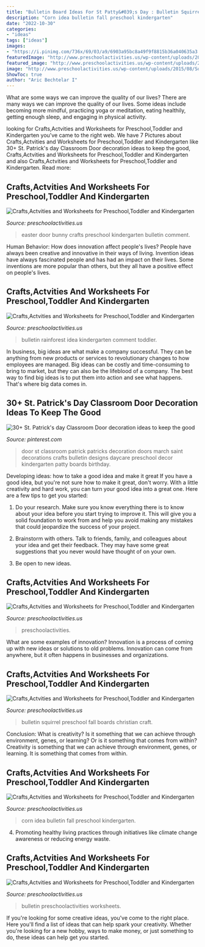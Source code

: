 ```yaml
---
title: "Bulletin Board Ideas For St Patty&#039;s Day : Bulletin Squirrel Preschool Fall Boards Christian Craft"
description: "Corn idea bulletin fall preschool kindergarten"
date: "2022-10-30"
categories:
- "ideas"
tags: ["ideas"]
images:
- "https://i.pinimg.com/736x/69/03/a9/6903a95bc8a49f9f8815b36a040635a3.jpg"
featuredImage: "http://www.preschoolactivities.us/wp-content/uploads/2015/03/rainforest-bulletin-board-idea-for-kids-1-1.jpg"
featured_image: "http://www.preschoolactivities.us/wp-content/uploads/2017/10/corn-bulletin-board-idea.jpg"
image: "http://www.preschoolactivities.us/wp-content/uploads/2015/08/Squirrel-bulletin-board.jpg"
ShowToc: true
author: "Aric Bechtelar I"
---
```



What are some ways we can improve the quality of our lives?
There are many ways we can improve the quality of our lives. Some ideas include becoming more mindful, practicing yoga or meditation, eating healthily, getting enough sleep, and engaging in physical activity.

	

		
looking for Crafts,Actvities and Worksheets for Preschool,Toddler and Kindergarten you've came to the right web. We have 7 Pictures about Crafts,Actvities and Worksheets for Preschool,Toddler and Kindergarten like 30+ St. Patrick&#039;s day Classroom Door decoration ideas to keep the good, Crafts,Actvities and Worksheets for Preschool,Toddler and Kindergarten and also Crafts,Actvities and Worksheets for Preschool,Toddler and Kindergarten. Read more:
		
    
## Crafts,Actvities And Worksheets For Preschool,Toddler And Kindergarten

<img loading=lazy src="https://www.preschoolactivities.us/wp-content/uploads/2015/02/Easter-Bunny-door-1.jpg" onerror="this.onerror=null;this.src='https://tse4.mm.bing.net/th?id=OIP.bNNhXWf_SUPB87PmvNMelwHaJ6&amp;pid=15.1';" alt="Crafts,Actvities and Worksheets for Preschool,Toddler and Kindergarten">

_Source: preschoolactivities.us_

>easter door bunny crafts preschool kindergarten bulletin comment. 

	

Human Behavior: How does innovation affect people's lives?
People have always been creative and innovative in their ways of living. Invention ideas have always fascinated people and has had an impact on their lives. Some inventions are more popular than others, but they all have a positive effect on people's lives.

    
## Crafts,Actvities And Worksheets For Preschool,Toddler And Kindergarten

<img loading=lazy src="http://www.preschoolactivities.us/wp-content/uploads/2015/03/rainforest-bulletin-board-idea-for-kids-1-1.jpg" onerror="this.onerror=null;this.src='https://tse3.mm.bing.net/th?id=OIP.YjSU3OcoHBrkcF7MWWiSmQHaFj&amp;pid=15.1';" alt="Crafts,Actvities and Worksheets for Preschool,Toddler and Kindergarten">

_Source: preschoolactivities.us_

>bulletin rainforest idea kindergarten comment toddler. 

	

In business, big ideas are what make a company successful. They can be anything from new products or services to revolutionary changes to how employees are managed. Big ideas can be costly and time-consuming to bring to market, but they can also be the lifeblood of a company. The best way to find big ideas is to put them into action and see what happens. That's where big data comes in.

    
## 30+ St. Patrick&#039;s Day Classroom Door Decoration Ideas To Keep The Good

<img loading=lazy src="https://i.pinimg.com/736x/69/03/a9/6903a95bc8a49f9f8815b36a040635a3.jpg" onerror="this.onerror=null;this.src='https://tse3.mm.bing.net/th?id=OIP.ttCX9qx3ygxhjqGWDjgdqAHaJ3&amp;pid=15.1';" alt="30+ St. Patrick&#039;s day Classroom Door decoration ideas to keep the good">

_Source: pinterest.com_

>door st classroom patrick patricks decoration doors march saint decorations crafts bulletin designs daycare preschool decor kindergarten patty boards birthday. 

	

Developing ideas: how to take a good idea and make it great
If you have a good idea, but you're not sure how to make it great, don't worry. With a little creativity and hard work, you can turn your good idea into a great one.
Here are a few tips to get you started:

1. Do your research. Make sure you know everything there is to know about your idea before you start trying to improve it. This will give you a solid foundation to work from and help you avoid making any mistakes that could jeopardize the success of your project.

2. Brainstorm with others. Talk to friends, family, and colleagues about your idea and get their feedback. They may have some great suggestions that you never would have thought of on your own.

3. Be open to new ideas.

    
## Crafts,Actvities And Worksheets For Preschool,Toddler And Kindergarten

<img loading=lazy src="https://www.preschoolactivities.us/wp-content/uploads/2015/02/Spring-bulletin-board-idea-for-kid.jpg" onerror="this.onerror=null;this.src='https://tse3.mm.bing.net/th?id=OIP.hu_jooZugFK3gqeDxnxQ5AHaJ3&amp;pid=15.1';" alt="Crafts,Actvities and Worksheets for Preschool,Toddler and Kindergarten">

_Source: preschoolactivities.us_

>preschoolactivities. 

	

What are some examples of innovation?
Innovation is a process of coming up with new ideas or solutions to old problems. Innovation can come from anywhere, but it often happens in businesses and organizations.

    
## Crafts,Actvities And Worksheets For Preschool,Toddler And Kindergarten

<img loading=lazy src="http://www.preschoolactivities.us/wp-content/uploads/2015/08/Squirrel-bulletin-board.jpg" onerror="this.onerror=null;this.src='https://tse4.mm.bing.net/th?id=OIP.uRow4DNk3stqhxzPr5T7QgHaFj&amp;pid=15.1';" alt="Crafts,Actvities and Worksheets for Preschool,Toddler and Kindergarten">

_Source: preschoolactivities.us_

>bulletin squirrel preschool fall boards christian craft. 

	

Conclusion: What is creativity? Is it something that we can achieve through environment, genes, or learning? Or is it something that comes from within?
Creativity is something that we can achieve through environment, genes, or learning. It is something that comes from within.

    
## Crafts,Actvities And Worksheets For Preschool,Toddler And Kindergarten

<img loading=lazy src="http://www.preschoolactivities.us/wp-content/uploads/2017/10/corn-bulletin-board-idea.jpg" onerror="this.onerror=null;this.src='https://tse4.mm.bing.net/th?id=OIP.puNMZ4jDocilDcm399LDfAHaNJ&amp;pid=15.1';" alt="Crafts,Actvities and Worksheets for Preschool,Toddler and Kindergarten">

_Source: preschoolactivities.us_

>corn idea bulletin fall preschool kindergarten. 

	

4. Promoting healthy living practices through initiatives like climate change awareness or reducing energy waste. 

    
## Crafts,Actvities And Worksheets For Preschool,Toddler And Kindergarten

<img loading=lazy src="http://www.preschoolactivities.us/wp-content/uploads/2016/03/rainbow-bulletin-board-idea-1.jpg" onerror="this.onerror=null;this.src='https://tse1.mm.bing.net/th?id=OIP.869AhXBkUi0D0Jm-VMJdLAHaFj&amp;pid=15.1';" alt="Crafts,Actvities and Worksheets for Preschool,Toddler and Kindergarten">

_Source: preschoolactivities.us_

>bulletin preschoolactivities worksheets. 

	

If you're looking for some creative ideas, you've come to the right place. Here you'll find a list of ideas that can help spark your creativity. Whether you're looking for a new hobby, ways to make money, or just something to do, these ideas can help get you started.

